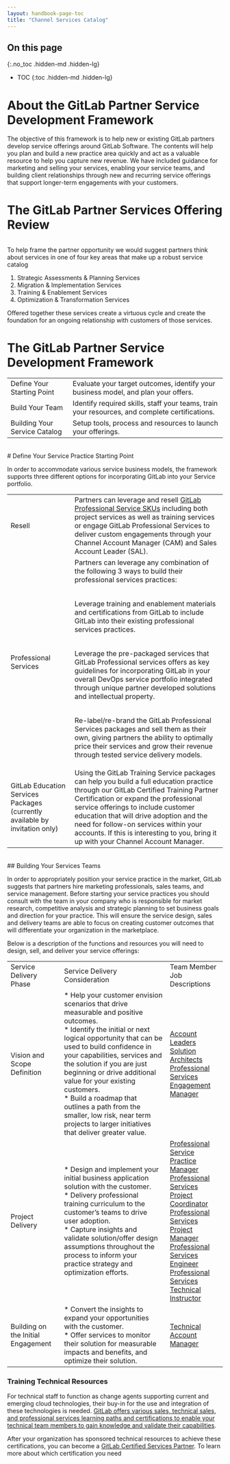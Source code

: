```yaml
---
layout: handbook-page-toc
title: "Channel Services Catalog"
---
```


## On this page
{:.no_toc .hidden-md .hidden-lg}

- TOC
{:toc .hidden-md .hidden-lg}
# About the GitLab Partner Service Development Framework

The objective of this framework is to help new or existing GitLab partners develop service offerings around GitLab Software. The contents will help you plan and build a new practice area quickly and act as a valuable resource to help you capture new revenue.  We have included guidance for marketing and selling your services, enabling your service teams, and building client relationships through new and recurring service offerings that support longer-term engagements with your customers. 


# The GitLab Partner Services Offering Review

<img src="/images/channel-service-program/partner-services-virtuous-cycle.png" width="" alt="" title="Partner Services Virtuous Cycle">

To help frame the partner opportunity we would suggest partners think about services in one of four key areas that make up a robust service catalog

1. Strategic Assessments & Planning Services
2. Migration & Implementation Services
3. Training & Enablement Services
4. Optimization & Transformation Services

Offered together these services create a virtuous cycle and create the foundation for an ongoing relationship with customers of those services.


# The GitLab Partner Service Development Framework

<table>
  <tr>
   <td>Define Your Starting Point
   </td>
   <td>Evaluate your target outcomes, identify your business model, and plan your offers.
   </td>
  </tr>
  <tr>
   <td>Build Your Team
   </td>
   <td>Identify required skills, staff your teams, train your resources, and complete certifications. 
   </td>
  </tr>
  <tr>
   <td>Building Your Service Catalog
   </td>
   <td>Setup tools, process and resources to launch your offerings.
   </td>
  </tr>
</table>

<br>
# Define Your Service Practice Starting Point 

In order to accommodate various service business models, the framework supports three different options for incorporating GitLab into your Service portfolio. 

<table>
  <tr>
   <td>Resell
   </td>
   <td>Partners can  leverage and resell <a href="https://about.gitlab.com/services/catalog/">GitLab Professional Service SKUs</a> including both project services as well as training services or engage GitLab Professional Services to deliver custom engagements through your Channel Account Manager (CAM) and Sales Account Leader (SAL). 
   </td>
  </tr>
  <tr>
   <td>Professional Services
   </td>
   <td>Partners can leverage any combination of the following 3 ways to build their professional services practices:


<br>Leverage training and enablement materials and certifications from GitLab to include GitLab into their existing professional services practices.

<br>Leverage the pre-packaged services that GitLab Professional services offers as key guidelines for incorporating GitLab in your overall DevOps service portfolio integrated through unique partner developed solutions and intellectual property. 

<br>Re-label/re-brand the GitLab Professional Services packages and sell them as their own, giving partners the ability to optimally price their services and grow their revenue through tested service delivery models. 


   </td>
  </tr>
  <tr>
   <td>GitLab Education Services Packages (currently available by invitation only)
   </td>
   <td>Using the GitLab Training Service packages can help you build a full education practice through our GitLab Certified Training Partner Certification or expand the professional service offerings to include customer education that will drive adoption and the need for follow-on services within your accounts.  If this is interesting to you, bring it up with your Channel Account Manager.
   </td>
  </tr>
</table>
<br>
## Building Your Services Teams

In order to appropriately position your service practice in the market, GitLab suggests that partners hire marketing professionals, sales teams, and service management. Before starting your service practices you should consult with the team in your company who is responsible for market research, competitive analysis and strategic planning to set business goals and direction for your practice. This will ensure the service design, sales and delivery teams are able to focus on creating customer outcomes that will differentiate your organization in the marketplace. 

Below is a description of the functions and resources you will need to design, sell, and deliver your service offerings: 


<table>
  <tr>
   <td>Service Delivery Phase
   </td>
   <td>Service Delivery Consideration
   </td>
   <td>Team Member Job Descriptions
   </td>
  </tr>
  <tr>
   <td>Vision and Scope Definition
   </td>
   <td>* Help your customer envision scenarios that drive measurable and positive outcomes.
<br>
* Identify the initial or next logical opportunity that can be used to build confidence in your capabilities, services and the solution if you are just beginning or drive additional value for your existing customers.
<br>
* Build a roadmap that outlines a path from the smaller, low risk, near term projects to larger initiatives that deliver greater value.	
   </td>
   <td><a href="https://about.gitlab.com/job-families/sales/strategic-account-leader/">Account Leaders</a>
<br>
<a href="https://about.gitlab.com/job-families/sales/solutions-architect/">Solution Architects</a>
<br>
<a href="https://about.gitlab.com/job-families/sales/job-professional-services-engagement-manager/">Professional Services Engagement Manager</a>
   </td>
  </tr>
  <tr>
   <td>Project Delivery
   </td>
   <td>* Design and implement your initial business application solution with the customer.
<br>
* Delivery professional training curriculum to the customer’s teams to drive user adoption.
<br>
* Capture insights and validate solution/offer design assumptions throughout the process to inform your practice strategy and optimization efforts. 
   </td>
   <td><a href="https://about.gitlab.com/job-families/sales/professional-services-practice-manager/">Professional Service Practice Manager</a>
<br>
<a href="https://about.gitlab.com/job-families/sales/professional-services-project-coordinator/">Professional Services Project Coordinator</a>
<br>
<a href="https://about.gitlab.com/job-families/sales/professional-services-project-manager/">Professional Services Project Manager</a>
<br>
<a href="https://about.gitlab.com/job-families/sales/professional-services-engineer/">Professional Services Engineer</a>
<br>
<a href="https://about.gitlab.com/job-families/sales/professional-services-engineer/#professional-services-technical-instructor">Professional Services Technical Instructor</a>
   </td>
  </tr>
  <tr>
   <td>Building on the Initial Engagement
   </td>
   <td>* Convert the insights to expand your opportunities with the customer. 
<br>
* Offer services to monitor their solution for measurable impacts and benefits, and optimize their solution.
   </td>
   <td><a href="https://about.gitlab.com/job-families/sales/technical-account-manager/">Technical Account Manager</a>
   </td>
  </tr>
</table>



### Training Technical Resources 

For technical staff to function as change agents supporting current and emerging cloud technologies, their buy-in for the use and integration of these technologies is needed. [GitLab offers various sales, technical sales, and professional services learning paths and certifications to enable your technical team members to gain knowledge and validate their capabilities](https://about.gitlab.com/handbook/resellers/training/).  

After your organization has sponsored technical resources to achieve these certifications, you can become a [GitLab Certified Services Partner](https://about.gitlab.com/handbook/resellers/services/).  To learn more about which certification you need 
